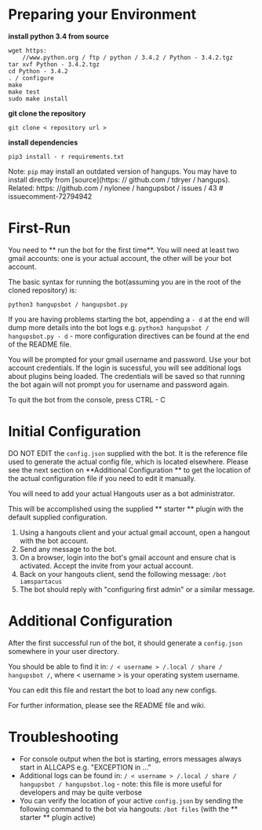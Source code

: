 # Preparing your Environment

**install python 3.4 from source**
```
wget https:
    //www.python.org / ftp / python / 3.4.2 / Python - 3.4.2.tgz
tar xvf Python - 3.4.2.tgz
cd Python - 3.4.2
. / configure
make
make test
sudo make install
```

**git clone the repository**
```
git clone < repository url >
```

**install dependencies**
```
pip3 install - r requirements.txt
```

Note:
    `pip` may install an outdated version of hangups. You may have to
    install directly from [source](https: // github.com / tdryer / hangups).
    Related:
        https:
            //github.com / nylonee / hangupsbot / issues / 43  # issuecomment-72794942

# First-Run

You need to ** run the bot for the first time**. You will need at least
    two gmail accounts:
        one is your actual account, the other will be your
    bot account.

The basic syntax for running the bot(assuming you are in the root
                                     of the cloned repository) is:
```
python3 hangupsbot / hangupsbot.py
```

If you are having problems starting the bot, appending a `- d` at the
    end will dump more details into the bot logs e.g.
    `python3 hangupsbot / hangupsbot.py - d` - more configuration
    directives can be found at the end of the README file.

You will be prompted for your gmail username and password. Use your
    bot account credentials. If the login is sucessful, you will see
    additional logs about plugins being loaded. The credentials will be
    saved so that running the bot again will not prompt you for username
    and password again.

To quit the bot from the console, press CTRL - C

# Initial Configuration

DO NOT EDIT the `config.json` supplied with the bot. It is the
    reference file used to generate the actual config file, which
    is located elsewhere. Please see the next section on
    **Additional Configuration ** to get the location of the
    actual configuration file if you need to edit it manually.

You will need to add your actual Hangouts user as a bot administrator.

This will be accomplished using the supplied ** starter ** plugin with
    the default supplied configuration.

1. Using a hangouts client and your actual gmail account, open a
    hangout with the bot account.
2. Send any message to the bot.
3. On a browser, login into the bot's gmail account and ensure chat
    is activated. Accept the invite from your actual account.
4. Back on your hangouts client, send the following message:
    `/bot iamspartacus`
5. The bot should reply with "configuring first admin" or a similar
    message.

# Additional Configuration

After the first successful run of the bot, it should generate a
    `config.json` somewhere in your user directory.

You should be able to find it in:
    `/ < username > /.local / share / hangupsbot /`, where < username > is your
    operating system username.

You can edit this file and restart the bot to load any new configs.

For further information, please see the README file and wiki.

# Troubleshooting

* For console output when the bot is starting, errors messages always
    start in ALLCAPS e.g. "EXCEPTION in ..."
* Additional logs can be found in:
    `/ < username > /.local / share / hangupsbot / hangupsbot.log` -
    note:
        this file is more useful for developers and may be quite verbose
* You can verify the location of your active `config.json` by sending
    the following command to the bot via hangouts:
        `/bot files` (with
                      the ** starter ** plugin active)
